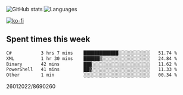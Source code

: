 ![GitHub stats](https://github-readme-stats.vercel.app/api?username=emipa606&theme=github_dark&show_icons=true) 
![Languages](https://github-readme-stats.vercel.app/api/top-langs/?username=emipa606&theme=github_dark&layout=compact)

[![ko-fi](https://ko-fi.com/img/githubbutton_sm.svg)](https://ko-fi.com/G2G55DDYD)

## Spent times this week
<!--START_SECTION:waka-->

```txt
C#           3 hrs 7 mins    █████████████░░░░░░░░░░░░   51.74 %
XML          1 hr 30 mins    ██████▒░░░░░░░░░░░░░░░░░░   24.84 %
Binary       42 mins         ███░░░░░░░░░░░░░░░░░░░░░░   11.62 %
PowerShell   41 mins         ██▓░░░░░░░░░░░░░░░░░░░░░░   11.33 %
Other        1 min           ░░░░░░░░░░░░░░░░░░░░░░░░░   00.34 %
```

<!--END_SECTION:waka-->


26012022/8690260
